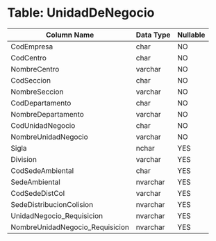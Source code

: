 # Table: UnidadDeNegocio

| Column Name | Data Type | Nullable |
|-------------|-----------|----------|
| CodEmpresa | char | NO |
| CodCentro | char | NO |
| NombreCentro | varchar | NO |
| CodSeccion | char | NO |
| NombreSeccion | varchar | NO |
| CodDepartamento | char | NO |
| NombreDepartamento | varchar | NO |
| CodUnidadNegocio | char | NO |
| NombreUnidadNegocio | varchar | NO |
| Sigla | nchar | YES |
| Division | varchar | YES |
| CodSedeAmbiental | char | YES |
| SedeAmbiental | nvarchar | YES |
| CodSedeDistCol | varchar | YES |
| SedeDistribucionColision | nvarchar | YES |
| UnidadNegocio_Requisicion | nvarchar | YES |
| NombreUnidadNegocio_Requisicion | nvarchar | YES |
